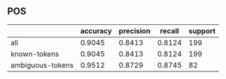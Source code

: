 
## POS

|                  | accuracy | precision | recall | support |
|------------------|----------|-----------|--------|---------|
| all              | 0.9045   | 0.8413    | 0.8124 | 199     |
| known-tokens     | 0.9045   | 0.8413    | 0.8124 | 199     |
| ambiguous-tokens | 0.9512   | 0.8729    | 0.8745 | 82      |

